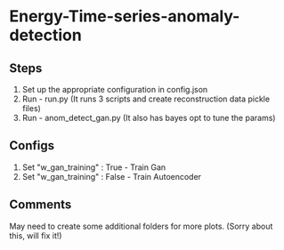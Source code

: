 # Energy-Time-series-anomaly-detection

## Steps
1. Set up the appropriate configuration in config.json
2. Run - run.py (It runs 3 scripts and create reconstruction data pickle files)
5. Run - anom_detect_gan.py  (It also has bayes opt to tune the params)

## Configs

1. Set "w_gan_training" : True - Train Gan
2. Set "w_gan_training" : False - Train Autoencoder                  


## Comments

May need to create some additional folders for more plots. (Sorry about this, will fix it!)
